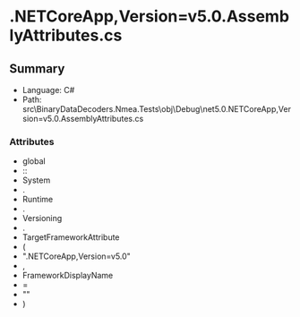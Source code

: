 ﻿# .NETCoreApp,Version=v5.0.AssemblyAttributes.cs

## Summary

* Language: C#
* Path: src\BinaryDataDecoders.Nmea.Tests\obj\Debug\net5.0\.NETCoreApp,Version=v5.0.AssemblyAttributes.cs

### Attributes

 - global
 - ::
 - System
 - .
 - Runtime
 - .
 - Versioning
 - .
 - TargetFrameworkAttribute
 - (
 - ".NETCoreApp,Version=v5.0"
 - ,
 - FrameworkDisplayName
 - =
 - ""
 - )

